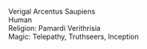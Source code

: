 Verigal Arcentus Saupiens  
Human  
Religion: Pamardi Verithrisia  
Magic: Telepathy, Truthseers, Inception